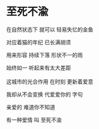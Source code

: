 # 至死不渝

在自然状态下 就可以 轻易失忆的金鱼

对应着猫的年纪 已长满胡须

用来形容 持续下落 形状不一的雨

始终如一 听起来有太大差距
<br/>
<br/>
这城市的光合作用 在时刻 更新着爱意

我却从不会变换 代爱爱你的 字句

亲爱的 难道你不知道

有一种爱情 叫 至死不渝

